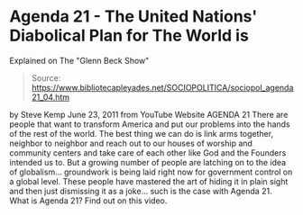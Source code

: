 # Agenda 21 - The United Nations' Diabolical Plan for The World is 
Explained on The "Glenn Beck Show"

> Source: https://www.bibliotecapleyades.net/SOCIOPOLITICA/sociopol_agenda21_04.htm

by
Steve Kemp
June 23, 2011
from
YouTube Website
AGENDA 21
There are people that want to transform America
and put our problems into the hands of the rest of the world.
The best thing
we can do is link arms together, neighbor to neighbor and reach out to our
houses of worship and community centers and take care of each other like God
and the Founders intended us to.
But a growing number of people are latching
on to the idea of globalism... groundwork is being laid right now for
government control on a global level. These people have mastered the art of
hiding it in plain sight and then just dismissing it as a joke... such is
the case with Agenda 21.
What is Agenda 21? Find out on this video.

